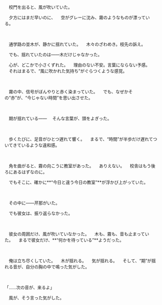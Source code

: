 　校門を出ると、風が吹いていた。

　夕方にはまだ早いのに、
　空がグレーに沈み、霧のようなものが漂っている。

　

　通学路の並木が、静かに揺れていた。
　木々のざわめき。枝先の訴え。

　でも、揺れていたのは——木だけじゃなかった。

　心が、どこかで小さくずれた。
　理由のない不安。言葉にならない予感。
　それはまるで、“風に吹かれた気持ち”がぐらつくような感覚。

　

　霧の中、信号がぼんやりと赤く染まっていた。
　でも、なぜかその“赤”が、“今じゃない時間”を思い出させた。

　

　期が揺れている——
　そんな言葉が、頭をよぎった。

　

　歩くたびに、足音がひとつ遅れて響く。
　まるで、“時間”が半歩だけ遅れてついてきているような違和感。

　

　角を曲がると、霧の向こうに教室があった。
　ありえない。
　校舎はもう後ろにあるはずなのに。

　でもそこに、確かに**“今日と違う今日の教室”**が浮かび上がっていた。

　

　その中に——芹那がいた。

　でも彼女は、振り返らなかった。

　

　彼女の周囲だけ、風が吹いていなかった。
　木も、霧も、音も止まっていた。
　まるで彼女だけ、**“何かを待っている”**ようだった。

　

　俺は立ち尽くしていた。
　木が揺れる。
　気が揺れる。
　そして、“期”が揺れる音が、自分の胸の中で鳴った気がした。

　

「……次の音が、来るよ」

　風が、そう言った気がした。
